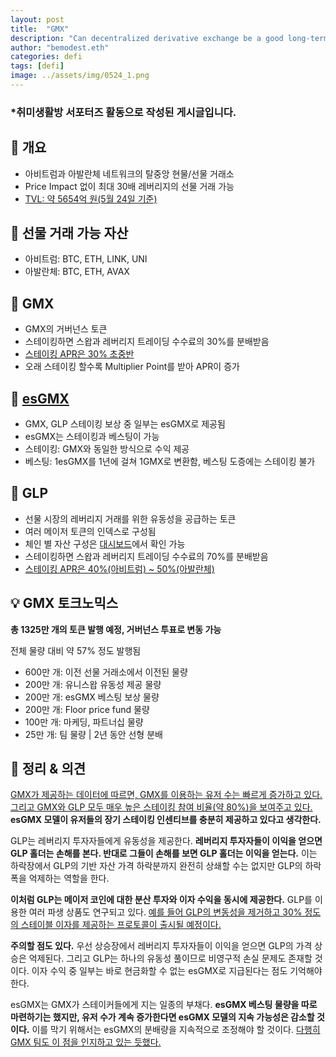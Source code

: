 ```yaml
---
layout: post
title:  "GMX"
description: "Can decentralized derivative exchange be a good long-term investment?"
author: "bemodest.eth"
categories: defi
tags: [defi]
image: ../assets/img/0524_1.png
---
```


### *취미생활방 서포터즈 활동으로 작성된 게시글입니다.

## 🔎 개요
- 아비트럼과 아발란체 네트워크의 탈중앙 현물/선물 거래소
- Price Impact 없이 최대 30배 레버리지의 선물 거래 가능
- [TVL: 약 5654억 원(5월 24일 기준)](https://defillama.com/protocol/gmx)

## 🔎 선물 거래 가능 자산
- 아비트럼: BTC, ETH, LINK, UNI
- 아발란체: BTC, ETH, AVAX

## 🔎 GMX
- GMX의 거버넌스 토큰
- 스테이킹하면 스왑과 레버리지 트레이딩 수수료의 30%를 분배받음
- [스테이킹 APR은 30% 초중반](https://gmx.io/earn)
- 오래 스테이킹 할수록 Multiplier Point를 받아 APR이 증가

## 🔎 [esGMX](https://gmxio.gitbook.io/gmx/rewards)
- GMX, GLP 스테이킹 보상 중 일부는 esGMX로 제공됨
- esGMX는 스테이킹과 베스팅이 가능
- 스테이킹: GMX와 동일한 방식으로 수익 제공
- 베스팅: 1esGMX를 1년에 걸쳐 1GMX로 변환함, 베스팅 도증에는 스테이킹 불가

## 🔎 GLP
- 선물 시장의 레버리지 거래를 위한 유동성을 공급하는 토큰
- 여러 메이저 토큰의 인덱스로 구성됨
- 체인 별 자산 구성은 [대시보드](https://gmx.io/dashboard)에서 확인 가능
- 스테이킹하면 스왑과 레버리지 트레이딩 수수료의 70%를 분배받음
- [스테이킹 APR은 40%(아비트럼) ~ 50%(아발란체)](https://gmx.io/earn)

## 💡 GMX 토크노믹스
  **총 1325만 개의 토큰 발행 예정, 거버넌스 투표로 변동 가능**

  전체 물량 대비 약 57% 정도 발행됨
- 600만 개: 이전 선물 거래소에서 이전된 물량
- 200만 개: 유니스왑 유동성 제공 물량
- 200만 개: esGMX 베스팅 보상 물량
- 200만 개: Floor price fund 물량
- 100만 개: 마케딩, 파트너십 물량
- 25만 개: 팀 물량 | 2년 동안 선형 분배

## 🔎 정리 & 의견
[GMX가 제공하는 데이터에 따르면, GMX를 이용하는 유저 수는 빠르게 증가하고 있다.](https://stats.gmx.io/) [그리고 GMX와 GLP 모두 매우 높은 스테이킹 참여 비율(약 80%)을 보여주고 있다.](https://gmx.io/dashboard) **esGMX 모델이 유저들의 장기 스테이킹 인센티브를 충분히 제공하고 있다고 생각한다.**

GLP는 레버리지 투자자들에게 유동성을 제공한다. **레버리지 투자자들이 이익을 얻으면 GLP 홀더는 손해를 본다. 반대로 그들이 손해를 보면 GLP 홀더는 이익을 얻는다.** 이는 하락장에서 GLP의 기반 자산 가격 하락분까지 완전히 상쇄할 수는 없지만 GLP의 하락 폭을 억제하는 역할을 한다.

**이처럼 GLP는 메이저 코인에 대한 분산 투자와 이자 수익을 동시에 제공한다.** GLP를 이용한 여러 파생 상품도 연구되고 있다. [예를 들어 GLP의 변동성을 제거하고 30% 정도의 스테이블 이자를 제공하는 프로토콜이 출시될 예정이다.](https://twitter.com/cryp_growth/status/1527566385999650816)

**주의할 점도 있다.** 우선 상승장에서 레버리지 투자자들이 이익을 얻으면 GLP의 가격 상승은 억제된다. 그리고 GLP는 하나의 유동성 풀이므로 비영구적 손실 문제도 존재할 것이다. 이자 수익 중 일부는 바로 현금화할 수 없는 esGMX로 지급된다는 점도 기억해야 한다.

esGMX는 GMX가 스테이커들에게 지는 일종의 부채다. **esGMX 베스팅 물량을 따로 마련하기는 했지만, 유저 수가 계속 증가한다면 esGMX 모델의 지속 가능성은 감소할 것이다.** 이를 막기 위해서는 esGMX의 분배량을 지속적으로 조정해야 할 것이다. [다행히 GMX 팀도 이 점을 인지하고 있는 듯했다.](https://medium.com/@gmx.io/x4-protocol-controlled-exchange-c931cd9a1ae9)